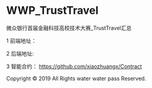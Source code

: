 # WWP_TrustTravel
微众银行首届金融科技高校技术大赛_TrustTravel汇总 

1 前端地址：


2 后端地址:


3 智能合约：
https://github.com/xiaozhuangx/Contract

















Copyright © 2019 All Rights  water water pass Reserved. <br>


